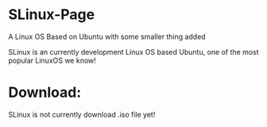 # SLinux-Page
A Linux OS Based on Ubuntu with some smaller thing added

SLinux is an currently development Linux OS based Ubuntu, one of the most popular LinuxOS we know!

# Download:
SLinux is not currently download .iso file yet!

